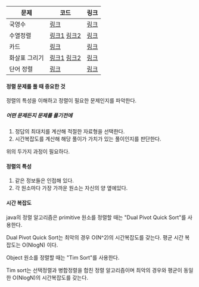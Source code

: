 | 문제            | 코드                                                         | 링크                                          |
| --------------- | ------------------------------------------------------------ | --------------------------------------------- |
| 국영수        | [링크](https://github.com/mynameisjinwon/TIL/blob/main/Java/Algorithm/baekjoon/2.%EC%A0%95%EB%A0%AC/baekjoon10825.java) | [링크](https://www.acmicpc.net/problem/10825) |
| 수열정렬      | [링크1](https://github.com/mynameisjinwon/TIL/blob/main/Java/Algorithm/baekjoon/2.%EC%A0%95%EB%A0%AC/baekjoon1015.java)  [링크2](https://github.com/mynameisjinwon/TIL/blob/main/Java/Algorithm/baekjoon/2.%EC%A0%95%EB%A0%AC/baekjoon1015_2.java)               | [링크](https://www.acmicpc.net/problem/1015)  |
| 카드          | [링크](https://github.com/mynameisjinwon/TIL/blob/main/Java/Algorithm/baekjoon/2.%EC%A0%95%EB%A0%AC/baekjoon11652.java) | [링크](https://www.acmicpc.net/problem/11652) |
| 화살표 그리기  | [링크1](https://github.com/mynameisjinwon/TIL/blob/main/Java/Algorithm/baekjoon/2.%EC%A0%95%EB%A0%AC/baekjoon15970.java)  [링크2](https://github.com/mynameisjinwon/TIL/blob/main/Java/Algorithm/baekjoon/2.%EC%A0%95%EB%A0%AC/baekjoon15970_2.java)              | [링크](https://www.acmicpc.net/problem/15970)
| 단어 정렬      | [링크](https://github.com/mynameisjinwon/TIL/blob/main/Java/Algorithm/baekjoon/2.%EC%A0%95%EB%A0%AC/baekjoon1181.java) | [링크](https://www.acmicpc.net/problem/1181) |


#### 정렬 문제를 풀 때 중요한 것

정렬의 특성을 이해하고 정렬이 필요한 문제인지를 파악한다.



##### 어떤 문제든지 문제를 풀기전에

1. 정답의 최대치를 계산해 적절한 자료형을 선택한다.
2. 시간복잡도를 계산해 해당 풀이가 가치가 있는 풀이인지를 판단한다.

위의 두가지 과정이 필요하다.



#### 정렬의 특성

1. 같은 정보들은 인접해 있다.
2. 각 원소마다 가장 가까운 원소는 자신의 양 옆에있다.

#### 시간 복잡도 

java의 정렬 알고리즘은 primitive 원소를 정렬할 때는 "Dual Pivot Quick Sort"를 사용한다. 

Dual Pivot Quick Sort는 최악의 경우 O(N^2)의 시간복잡도를 갖는다. 평균 시간 복잡도는 O(NlogN) 이다.

Object 원소를 정렬할 때는 "Tim Sort"를 사용한다. 

Tim sort는 선택정렬과 병합정렬을 합친 정렬 알고리즘이며 최악의 경우와 평균이 동일한 O(NlogN)의 시간복잡도를 갖는다.



